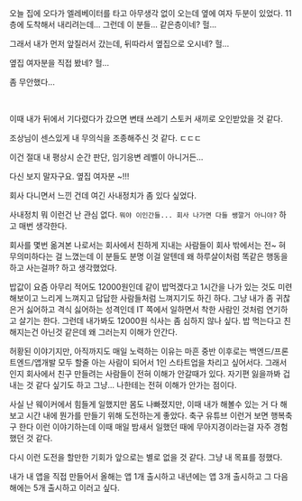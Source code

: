 오늘 집에 오다가 엘레베이터를 타고 아무생각 없이 오는데 옆에 여자 두분이 있었다. 11층에 도착해서 내리려는데... 그런데 이 분들... 같은층이네? 헐...<br/>

그래서 내가 먼저 앞질러서 갔는데, 뒤따라서 옆집으로 오시네? 헐...<br/>

옆집 여자분을 직접 봤네? 헐...<br/>

좀 무안했다...<br/>

<br/>

이때 내가 뒤에서 기다렸다가 갔으면 변태 쓰레기 스토커 새끼로 오인받았을 것 같다.<br/>

조상님이 센스있게 내 무의식을 조종해주신 것 같다. ㄷㄷㄷ<br/>

이건 절대 내 평상시 순간 판단, 임기응변 레벨이 아니거든...<br/>

다신 보지 말자구요. 옆집 여자분 \~!!!<br/>



회사 다니면서 느낀 건데 여긴 사내정치가 좀 있다 싶었다. <br/>

사내정치 뭐 이런건 난 관심 없다. `뭐야 이인간들... 회사 나가면 다들 쌩깔거 아니야?` 하고 매번 생각한다.<br/>

회사를 몇번 옮겨본 나로서는 회사에서 친하게 지내는 사람들이 회사 밖에서는 전\~ 혀 무의미하다는 걸 느꼈는데 이 분들도 분명 이걸 알텐데 왜 하루살이처럼 똑같은 행동을 하고 사는걸까? 하고 생각했었다.<br/>

밥값이 요즘 아무리 적어도 12000원인데 같이 밥먹겠다고 1시간을 나가 있는 것도 미련해보이고 느리게 느껴지고 답답한 사람들처럼 느껴지기도 하긴 하다. 그냥 내가 좀 귀찮은거 싫어하고 격식 싫어하는 성격인데 IT 쪽에서 일하면서 착한 사람인 것처럼 연기하고 살기는 한다. 그런데 내가봐도 12000원 식사는 좀 심하지 않나 싶다. 밥 먹는다고 친해지는건 아닌것 같은데 왜 그러는지 이해가 안간다. <br/>

허황된 이야기지만, 아직까지도 매일 노력하는 이유는 마흔 중반 이후로는 백엔드/프론트엔드/앱개발 모두 할줄 아는 사람이 되어서 1인 스타트업을 차리고 싶어서다. 그래서인지 회사에서 친구 만들려는 사람들이 전혀 이해가 안갈때가 있다. 자기편 잃을까봐 겁내는 것 같다 싶기도 하고 그냥... 나한테는 전혀 이해가 안가는 점이다. <br/>

사실 난 웨이커에서 힘들게 일했지만 몸도 나빠졌지만, 이때 내가 해볼수 있는 거 다 해보고 시간 내에 뭔가를 만들기 위해 도전하는게 좋았다. 축구 유튜브 이런거 보면 행복축구 한다 이런 이야기하는데 이때 매일 밤새서 일했던 때에 무아지경이라는걸 자주 경험했던 것 같다.<br/>

다시 이런 도전을 할만한 기회가 앞으로는 별로 없을 것 같다. 그냥 내 목표를 정했다. <br/>

내가 내 앱을 직접 만들어서 올해는 앱 1개 출시하고 내년에는 앱 3개 출시하고 그 다음 해에는 5개 출시하고 이러고 싶다.<br/>





